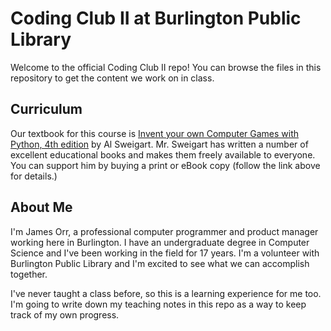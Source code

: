 # Coding Club II at Burlington Public Library

Welcome to the official Coding Club II repo! You can browse the files in this repository to get the content we work on in class.

## Curriculum

Our textbook for this course is [Invent your own Computer Games with Python, 4th edition](https://inventwithpython.com/invent4thed/) by Al Sweigart. Mr. Sweigart has written a number of excellent educational books and makes them freely available to everyone. You can support him by buying a print or eBook copy (follow the link above for details.)

## About Me
I'm James Orr, a professional computer programmer and product manager working here in Burlington. I have an undergraduate degree in Computer Science and I've been working in the field for 17 years. I'm a volunteer with Burlington Public Library and I'm excited to see what we can accomplish together.

I've never taught a class before, so this is a learning experience for me too. I'm going to write down my teaching notes in this repo as a way to keep track of my own progress.